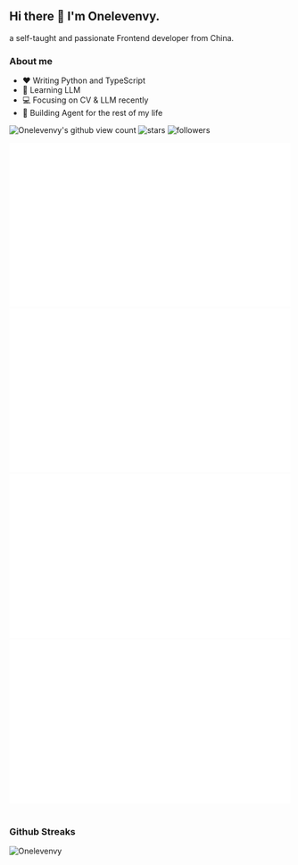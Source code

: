 ## Hi there 👋 I'm Onelevenvy.

<!--
**Onelevenvy/Onelevenvy** is a ✨ _special_ ✨ repository because its `README.md` (this file) appears on your GitHub profile.

Here are some ideas to get you started:

- 🔭 I’m currently working on ...
- 🌱 I’m currently learning ...
- 👯 I’m looking to collaborate on ...
- 🤔 I’m looking for help with ...
- 💬 Ask me about ...
- 📫 How to reach me: ...
- 😄 Pronouns: ...
- ⚡ Fun fact: ...
-->


a self-taught and passionate Frontend developer from China.

### About me

- ❤️ Writing Python and TypeScript
- 🏫 Learning LLM
- 💻 Focusing on CV & LLM recently
- 🔨 Building Agent for the rest of my life

![Onelevenvy's github view count](https://komarev.com/ghpvc/?username=Onelevenvy) ![stars](https://img.shields.io/github/stars/Onelevenvy?style=social) ![followers](https://img.shields.io/github/followers/Onelevenvy?color=%23ff4a4a&logoColor=%23fff&style=plastic)


  ![](https://raw.githubusercontent.com/Onelevenvy/github-stats/master/generated/overview.svg#gh-dark-mode-only)
![](https://raw.githubusercontent.com/Onelevenvy/github-stats/master/generated/overview.svg#gh-light-mode-only)
  ![](https://raw.githubusercontent.com/Onelevenvy/github-stats/master/generated/languages.svg#gh-dark-mode-only)
![](https://raw.githubusercontent.com/Onelevenvy/github-stats/master/generated/languages.svg#gh-light-mode-only)




<div style="display: flex">
  
  <div>
    <h3>Github Streaks </h3>
    <p align="left"><img src="https://github-readme-streak-stats.herokuapp.com/?user=Onelevenvy&theme=black-ice&hide_border=true&stroke=0000&background=0D1117&ring=e05397&fire=e05397&currStreakLabel=e05397&bg_color=30,e96443,904e95&title_color=fff&text_color=fff" alt="Onelevenvy" style="height: 200px" /></p>
  </div>

</div>
